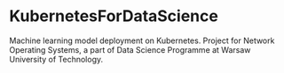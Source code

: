 # KubernetesForDataScience
Machine learning model deployment on Kubernetes. Project for Network Operating Systems, a part of Data Science Programme at Warsaw University of Technology.
